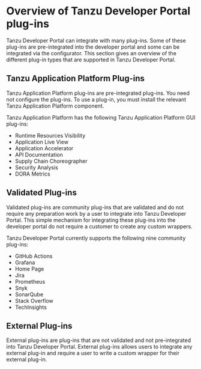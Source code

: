 # Overview of Tanzu Developer Portal plug-ins

Tanzu Developer Portal can integrate with many plug-ins. Some of these plug-ins are pre-integrated into the developer portal and some can be integrated via the configurator. This section gives an overview of the different plug-in types that are supported in Tanzu Developer Portal.

## Tanzu Application Platform Plug-ins

Tanzu Application Platform plug-ins are pre-integrated plug-ins. You need not configure the plug-ins.
To use a plug-in, you must install the relevant Tanzu Application Platform component.

Tanzu Application Platform has the following Tanzu Application Platform GUI plug-ins:

- Runtime Resources Visibility
- Application Live View
- Application Accelerator
- API Documentation
- Supply Chain Choreographer
- Security Analysis
- DORA Metrics

## Validated Plug-ins

Validated plug-ins are community plug-ins that are validated and do not require any preparation work by a user to integrate into Tanzu Developer Portal. This simple mechanism for integrating these plug-ins into the developer portal do not require a customer to create any custom wrappers.

Tanzu Developer Portal currently supports the following nine community plug-ins:

- GitHub Actions
- Grafana
- Home Page
- Jira
- Prometheus
- Snyk
- SonarQube
- Stack Overflow
- TechInsights

## External Plug-ins

External plug-ins are plug-ins that are not validated and not pre-integrated into Tanzu Developer Portal. External plug-ins allows users to integrate any external plug-in and require a user to write a custom wrapper for their external plug-in.